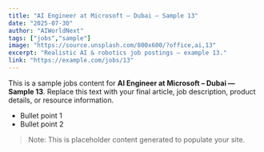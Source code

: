 ```yaml
---
title: "AI Engineer at Microsoft – Dubai — Sample 13"
date: "2025-07-30"
author: "AIWorldNext"
tags: ["jobs","sample"]
image: "https://source.unsplash.com/800x600/?office,ai,13"
excerpt: "Realistic AI & robotics job postings — example 13."
link: "https://example.com/jobs/13"
---
```


This is a sample jobs content for **AI Engineer at Microsoft – Dubai — Sample 13**. Replace this text with your final article, job description, product details, or resource information.

- Bullet point 1
- Bullet point 2

> Note: This is placeholder content generated to populate your site.
